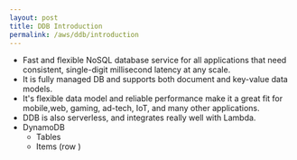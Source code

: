 ```yaml
---
layout: post
title: DDB Introduction
permalink: /aws/ddb/introduction
---
```


- Fast and flexible NoSQL database service for all applications that need consistent, single-digit millisecond latency at any scale.
- It is fully managed DB and supports both document and key-value data models.
- It's flexible data model and reliable performance make it a great fit for mobile,web, gaming, ad-tech, IoT, and many other applications.
- DDB is also serverless, and integrates really well with Lambda.
- DynamoDB
    - Tables
    - Items (row )

